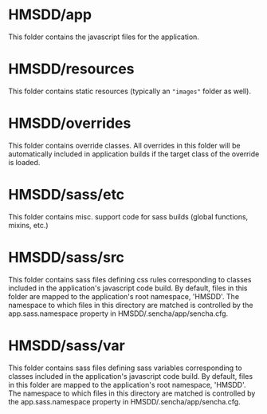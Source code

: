 # HMSDD/app

This folder contains the javascript files for the application.

# HMSDD/resources

This folder contains static resources (typically an `"images"` folder as well).

# HMSDD/overrides

This folder contains override classes. All overrides in this folder will be 
automatically included in application builds if the target class of the override
is loaded.

# HMSDD/sass/etc

This folder contains misc. support code for sass builds (global functions, 
mixins, etc.)

# HMSDD/sass/src

This folder contains sass files defining css rules corresponding to classes
included in the application's javascript code build.  By default, files in this 
folder are mapped to the application's root namespace, 'HMSDD'. The
namespace to which files in this directory are matched is controlled by the
app.sass.namespace property in HMSDD/.sencha/app/sencha.cfg. 

# HMSDD/sass/var

This folder contains sass files defining sass variables corresponding to classes
included in the application's javascript code build.  By default, files in this 
folder are mapped to the application's root namespace, 'HMSDD'. The
namespace to which files in this directory are matched is controlled by the
app.sass.namespace property in HMSDD/.sencha/app/sencha.cfg. 
